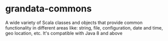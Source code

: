 grandata-commons
================

A wide variety of Scala classes and objects that provide common functionality in different areas like: string, file, configuration, date and time, geo location, etc. It's compatible with Java 8 and above
